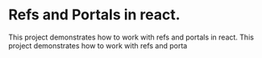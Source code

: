 # Refs and Portals in react.

This project demonstrates how to work with refs and portals in react.
This project demonstrates how to work with refs and porta